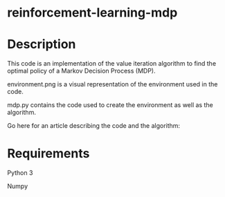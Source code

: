 # reinforcement-learning-mdp

# Description

This code is an implementation of the value iteration algorithm to find the optimal policy of a Markov Decision Process (MDP). 

environment.png is a visual representation of the environment used in the code. 

mdp.py contains the code used to create the environment as well as the algorithm. 

Go here for an article describing the code and the algorithm: 


# Requirements
Python 3

Numpy
